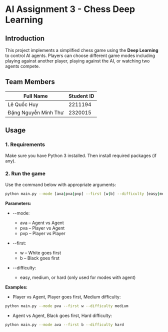# AI Assignment 3 - Chess Deep Learning

## Introduction
This project implements a simplified chess game using the **Deep Learning** to control AI agents. Players can choose different game modes including playing against another player, playing against the AI, or watching two agents compete.

## Team Members

| Full Name             | Student ID    |
|-----------------------|---------------|
| Lê Quốc Huy           | 2211194       |
| Đặng Nguyễn Minh Thư  | 2320015       |

## Usage

### 1. Requirements
Make sure you have Python 3 installed. Then install required packages (if any).

### 2. Run the game
Use the command below with appropriate arguments:

```bash
python main.py --mode [ava|pva|pvp] --first [w|b] --difficulty [easy|medium|hard]
```

**Parameters:**
- --mode:
  - ava – Agent vs Agent
  - pva – Player vs Agent
  - pvp – Player vs Player

- --first:
  - w – White goes first
  - b – Black goes first

- --difficulty:
  - easy, medium, or hard (only used for modes with agent)

**Examples:**

- Player vs Agent, Player goes first, Medium difficulty:
```bash
python main.py --mode pva --first w --difficulty medium
```
- Agent vs Agent, Black goes first, Hard difficulty:
```bash
python main.py --mode ava --first b --difficulty hard
```
